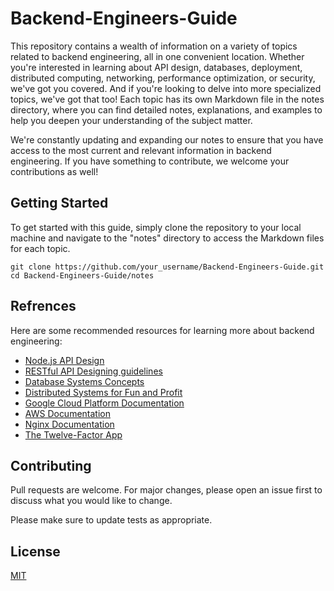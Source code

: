 # Backend-Engineers-Guide
This repository contains a wealth of information on a variety of topics related to backend engineering, all in one convenient location. Whether you're interested in learning about API design, databases, deployment, distributed computing, networking, performance optimization, or security, we've got you covered. And if you're looking to delve into more specialized topics, we've got that too! Each topic has its own Markdown file in the notes directory, where you can find detailed notes, explanations, and examples to help you deepen your understanding of the subject matter.

We're constantly updating and expanding our notes to ensure that you have access to the most current and relevant information in backend engineering. If you have something to contribute, we welcome your contributions as well!

## Getting Started

To get started with this guide, simply clone the repository to your local machine and navigate to the "notes" directory to access the Markdown files for each topic.

    git clone https://github.com/your_username/Backend-Engineers-Guide.git
    cd Backend-Engineers-Guide/notes

## Refrences

Here are some recommended resources for learning more about backend engineering:

* [Node.js API Design](https://www.cs.unb.ca/~bremner/teaching/cs2613/books/nodejs-api/)
* [RESTful API Designing guidelines](https://restfulapi.net/)
* [Database Systems Concepts](https://www.db-book.com/)
* [Distributed Systems for Fun and Profit](http://book.mixu.net/distsys/)
* [Google Cloud Platform Documentation](https://cloud.google.com/docs)
* [AWS Documentation](https://aws.amazon.com/documentation/)
* [Nginx Documentation](https://nginx.org/en/docs/)
* [The Twelve-Factor App](https://12factor.net/)

## Contributing
Pull requests are welcome. For major changes, please open an issue first to discuss what you would like to change.

Please make sure to update tests as appropriate.

## License
[MIT](https://choosealicense.com/licenses/mit/)
